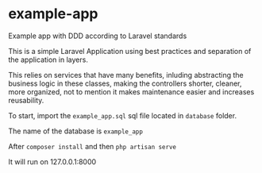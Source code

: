 # example-app
Example app with DDD according to Laravel standards

This is a simple Laravel Application using best practices and separation of the application in layers.

This relies on services that have many benefits, inluding abstracting the business logic in these classes, making the controllers shorter, cleaner, more organized,
not to mention it makes maintenance easier and increases reusability. 

To start, import the `example_app.sql` sql file located in `database` folder.  

The name of the database is `example_app`

After `composer install` and then `php artisan serve`

It will run on 127.0.0.1:8000
